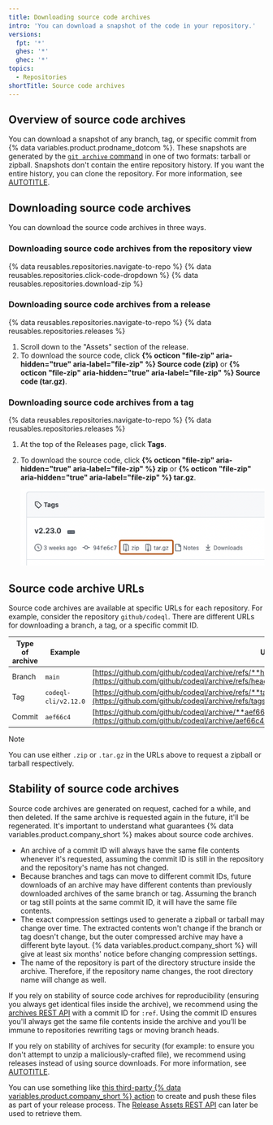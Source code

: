 ```yaml
---
title: Downloading source code archives
intro: 'You can download a snapshot of the code in your repository.'
versions:
  fpt: '*'
  ghes: '*'
  ghec: '*'
topics:
  - Repositories
shortTitle: Source code archives
---
```

## Overview of source code archives

You can download a snapshot of any branch, tag, or specific commit from {% data variables.product.prodname_dotcom %}. These snapshots are generated by the [`git archive` command](https://git-scm.com/docs/git-archive) in one of two formats: tarball or zipball. Snapshots don't contain the entire repository history. If you want the entire history, you can clone the repository. For more information, see [AUTOTITLE](/repositories/creating-and-managing-repositories/cloning-a-repository).

## Downloading source code archives

You can download the source code archives in three ways.

### Downloading source code archives from the repository view

{% data reusables.repositories.navigate-to-repo %}
{% data reusables.repositories.click-code-dropdown %}
{% data reusables.repositories.download-zip %}

### Downloading source code archives from a release

{% data reusables.repositories.navigate-to-repo %}
{% data reusables.repositories.releases %}
1. Scroll down to the "Assets" section of the release.
1. To download the source code, click **{% octicon "file-zip" aria-hidden="true" aria-label="file-zip" %} Source code (zip)** or **{% octicon "file-zip" aria-hidden="true" aria-label="file-zip" %} Source code (tar.gz)**.

### Downloading source code archives from a tag

{% data reusables.repositories.navigate-to-repo %}
{% data reusables.repositories.releases %}
1. At the top of the Releases page, click **Tags**.
1. To download the source code, click **{% octicon "file-zip" aria-hidden="true" aria-label="file-zip" %} zip** or **{% octicon "file-zip" aria-hidden="true" aria-label="file-zip" %} tar.gz**.

   ![Screenshot of the "Tags" page of a repository. The zip and tar.gz options are outlined in dark orange.](/assets/images/help/repository/tags-download-zip-targz.png)

## Source code archive URLs

Source code archives are available at specific URLs for each repository. For example, consider the repository `github/codeql`. There are different URLs for downloading a branch, a tag, or a specific commit ID.

| Type of archive | Example | URL     |
|-----------------|---------|---------|
| Branch          | `main`  | [https://github.com/github/codeql/archive/refs/**heads/main**.tar.gz](https://github.com/github/codeql/archive/refs/heads/main.tar.gz) |
| Tag             | `codeql-cli/v2.12.0` | [https://github.com/github/codeql/archive/refs/**tags/codeql-cli/v2.12.0**.zip](https://github.com/github/codeql/archive/refs/tags/codeql-cli/v2.12.0.zip)  |
| Commit          | `aef66c4` | [https://github.com/github/codeql/archive/**aef66c462abe817e33aad91d97aa782a1e2ad2c7**.zip](https://github.com/github/codeql/archive/aef66c462abe817e33aad91d97aa782a1e2ad2c7.zip) |

> [!NOTE]
> You can use either `.zip` or `.tar.gz` in the URLs above to request a zipball or tarball respectively.

## Stability of source code archives

Source code archives are generated on request, cached for a while, and then deleted. If the same archive is requested again in the future, it'll be regenerated. It's important to understand what guarantees {% data variables.product.company_short %} makes about source code archives.

* An archive of a commit ID will always have the same file contents whenever it's requested, assuming the commit ID is still in the repository and the repository's name has not changed.
* Because branches and tags can move to different commit IDs, future downloads of an archive may have different contents than previously downloaded archives of the same branch or tag. Assuming the branch or tag still points at the same commit ID, it will have the same file contents.
* The exact compression settings used to generate a zipball or tarball may change over time. The extracted contents won't change if the branch or tag doesn't change, but the outer compressed archive may have a different byte layout. {% data variables.product.company_short %} will give at least six months' notice before changing compression settings.
* The name of the repository is part of the directory structure inside the archive. Therefore, if the repository name changes, the root directory name will change as well.

If you rely on stability of source code archives for reproducibility (ensuring you always get identical files inside the archive), we recommend using the [archives REST API](/rest/repos/contents#download-a-repository-archive-tar) with a commit ID for `:ref`. Using the commit ID ensures you'll always get the same file contents inside the archive and you’ll be immune to repositories rewriting tags or moving branch heads.

If you rely on stability of archives for security (for example: to ensure you don't attempt to unzip a maliciously-crafted file), we recommend using releases instead of using source downloads. For more information, see [AUTOTITLE](/repositories/releasing-projects-on-github/about-releases).

You can use something like [this third-party {% data variables.product.company_short %} action](https://github.com/softprops/action-gh-release) to create and push these files as part of your release process. The [Release Assets REST API](/rest/releases/assets#get-a-release-asset) can later be used to retrieve them.
